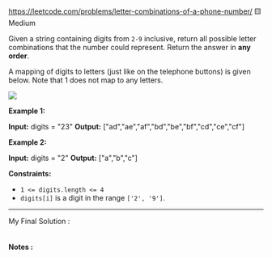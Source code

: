 https://leetcode.com/problems/letter-combinations-of-a-phone-number/
🟨Medium

Given a string containing digits from `2-9` inclusive, return all possible letter combinations that the number could represent. Return the answer in **any order**.

A mapping of digits to letters (just like on the telephone buttons) is given below. Note that 1 does not map to any letters.

![](https://assets.leetcode.com/uploads/2022/03/15/1200px-telephone-keypad2svg.png)

**Example 1:**

**Input:** digits = "23"
**Output:** ["ad","ae","af","bd","be","bf","cd","ce","cf"]

**Example 2:**

**Input:** digits = "2"
**Output:** ["a","b","c"]

**Constraints:**

- `1 <= digits.length <= 4`
- `digits[i]` is a digit in the range `['2', '9']`.

---

My Final Solution :
```cpp live:true sym:"LetterCombinationsOfAPhoneNumber_v?" file:"17.LetterCombinationsOfAPhoneNumber.cpp"
```
#### Notes :
